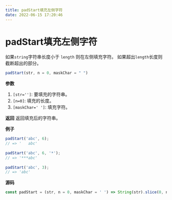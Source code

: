 ```yaml
---
title: padStart填充左侧字符
date: 2022-06-15 17:20:46
---
```

# padStart填充左侧字符

如果`string`字符串长度小于 `length` 则在左侧填充字符。 如果超出`length`长度则截断超出的部分。

```js
padStart(str, n = 0, maskChar = " ")
```

**参数**
1. `[str='']`: 要填充的字符串。
2. `[n=0]`: 填充的长度。
3. `[maskChar=' ']`: 填充字符。

**返回**
返回填充后的字符串。

**例子**

```js
padStart('abc', 6);
// => '   abc'
 
padStart('abc', 6, '*');
// => '***abc'
 
padStart('abc', 3);
// => 'abc'
```

**源码**

```js
const padStart = (str, n = 0, maskChar = ' ') => String(str).slice(0, n).padStart(n, maskChar)
```